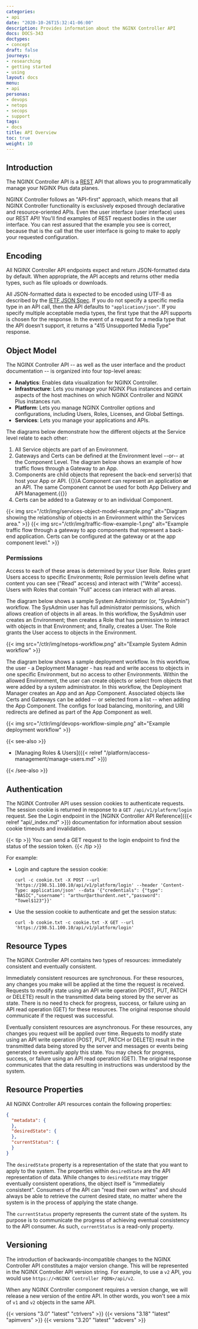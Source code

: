 ```yaml
---
categories:
- api
date: "2020-10-26T15:32:41-06:00"
description: Provides information about the NGINX Controller API
docs: DOCS-343
doctypes:
- concept
draft: false
journeys:
- researching
- getting started
- using
layout: docs
menu:
- api
personas:
- devops
- netops
- secops
- support
tags:
- docs
title: API Overview
toc: true
weight: 10
---
```


## Introduction

The NGINX Controller API is a [REST](https://en.wikipedia.org/wiki/Representational_state_transfer) API that allows you to programmatically manage your NGINX Plus data planes.

NGINX Controller follows an "API-first" approach, which means that all NGINX Controller functionality is exclusively exposed through declarative and resource-oriented APIs. Even the user interface (user interface) uses our REST API! You'll find examples of REST request bodies in the user interface. You can rest assured that the example you see is correct, because that is the call that the user interface is going to make to apply your requested configuration.

## Encoding

All NGINX Controller API endpoints expect and return JSON-formatted data by default.
When appropriate, the API accepts and returns other media types, such as file uploads or downloads.

All JSON-formatted data is expected to be encoded using UTF-8 as described by the [IETF JSON Spec](https://tools.ietf.org/html/rfc8259).
If you do not specify a specific media type in an API call, then the API defaults to `"application/json"`. If you specify multiple acceptable media types, the first type that the API supports is chosen for the response. In the event of a request for a media type that the API doesn't support, it returns a "415 Unsupported Media Type" response.

## Object Model

The NGINX Controller API -- as well as the user interface and the product documentation -- is organized into four top-level areas:

- **Analytics**: Enables data visualization for NGINX Controller.
- **Infrastructure**: Lets you manage your NGINX Plus instances and certain aspects of the host machines on which NGINX Controller and NGINX Plus instances run.
- **Platform**: Lets you manage NGINX Controller options and configurations, including Users, Roles, Licenses, and Global Settings.
- **Services**: Lets you manage your applications and APIs.

The diagrams below demonstrate how the different objects at the Service level relate to each other:

1. All Service objects are part of an Environment.
1. Gateways and Certs can be defined at the Environment level --or-- at the Component Level. The diagram below shows an example of how traffic flows through a Gateway to an App.
1. Components are child objects that represent the back-end server(s) that host your App or API.
    {{<note>}}A Component can represent an application **or** an API. The same Component cannot be used for both App Delivery and API Management.{{</note>}}
1. Certs can be added to a Gateway or to an individual Component.

{{< img src="/ctlr/img/services-object-model-example.png" alt="Diagram showing the relationship of objects in an Environment within the Services area." >}}
{{< img src="/ctlr/img/traffic-flow-example-1.png" alt="Example traffic flow through a gateway to app components that represent a back-end application. Certs can be configured at the gateway or at the app component level." >}}

### Permissions

Access to each of these areas is determined by your User Role. Roles grant Users access to specific Environments; Role permission levels define what content you can see ("Read" access) and interact with ("Write" access). Users with Roles that contain "Full" access can interact with all areas.

The diagram below shows a sample System Administrator (or, "SysAdmin") workflow. The SysAdmin user has full administrator permissions, which allows creation of objects in all areas. In this workflow, the SysAdmin user creates an Environment; then creates a Role that has permission to interact with objects in that Environment; and, finally, creates a User. The Role grants the User access to objects in the Environment.

{{< img src="/ctlr/img/netops-workflow.png" alt="Example System Admin workflow" >}}

The diagram below shows a sample deployment workflow. In this workflow, the user - a Deployment Manager - has read and write access to objects in one specific Environment, but no access to other Environments. Within the allowed Environment, the user can create objects or select from objects that were added by a system administrator. In this workflow, the Deployment Manager creates an App and an App Component. Associated objects like Certs and Gateways can be added -- or selected from a list -- when adding the App Component. The configs for load balancing, monitoring, and URI redirects are defined as part of the App Component as well.

{{< img src="/ctlr/img/devops-workflow-simple.png" alt="Example deployment workflow" >}}

{{< see-also >}}

- [Managing Roles & Users]({{< relref "/platform/access-management/manage-users.md" >}})

{{< /see-also >}}

## Authentication

The NGINX Controller API uses session cookies to authenticate requests. The session cookie is returned in response to a `GET /api/v1/platform/login` request. See the Login endpoint in the [NGINX Controller API Reference]({{< relref "api/_index.md" >}}) documentation for information about session cookie timeouts and invalidation.

{{< tip >}}
You can send a GET request to the login endpoint to find the status of the session token.
{{< /tip >}}

For example:

- Login and capture the session cookie:
  
  ```curl
  curl -c cookie.txt -X POST --url 'https://198.51.100.10/api/v1/platform/login' --header 'Content-Type: application/json' --data '{"credentials": {"type": "BASIC","username": "arthur@arthurdent.net","password": "Towel$123"}}'
  ```

- Use the session cookie to authenticate and get the session status:

  ```curl
  curl -b cookie.txt -c cookie.txt -X GET --url 'https://198.51.100.10/api/v1/platform/login'
  ```


## Resource Types

The NGINX Controller API contains two types of resources: immediately consistent and eventually consistent.

Immediately consistent resources are synchronous. For these resources, any changes you make will be applied at the time the request is received. Requests to modify state using an API write operation (POST, PUT, PATCH or DELETE) result in the transmitted data being stored by the server as state. There is no need to check for progress, success, or failure using an API read operation (GET) for these resources. The original response should communicate if the request was successful.

Eventually consistent resources are asynchronous. For these resources, any changes you request will be applied over time. Requests to modify state using an API write operation (POST, PUT, PATCH or DELETE) result in the transmitted data being stored by the server and messages or events being generated to eventually apply this state. You may check for progress, success, or failure using an API read operation (GET). The original response communicates that the data resulting in instructions was understood by the system.

## Resource Properties

All NGINX Controller API resources contain the following properties:

```json
{
  "metadata": {
  },
  "desiredState": {
  },
  "currentStatus": {
  }
}
```

The `desiredState` property is a representation of the state that you want to apply to the system. The properties within `desiredState` are the API representation of data. While changes to `desiredState` may trigger eventually consistent operations, the object itself is "immediately consistent". Consumers of the API can "read their own writes" and should always be able to retrieve the current desired state, no matter where the system is in the process of applying the state change.

The `currentStatus` property represents the current state of the system. Its purpose is to communicate the progress of achieving eventual consistency to the API consumer. As such, `currentStatus` is a read-only property.

## Versioning

The introduction of backwards-incompatible changes to the NGINX Controller API constitutes a major version change. This will be represented in the NGINX Controller API version string. For example, to use a `v2` API, you would use `https://<NGINX Controller FQDN>/api/v2`.

When any NGINX Controller component requires a version change, we will release a new version of the entire API. In other words, you won't see a mix of `v1` and `v2` objects in the same API.

{{< versions "3.0" "latest" "ctrlvers" >}}
{{< versions "3.18" "latest" "apimvers" >}}
{{< versions "3.20" "latest" "adcvers" >}}
